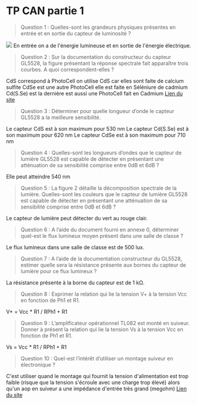 # TP CAN partie 1

> Question 1 : Quelles-sont les grandeurs physiques présentes en entrée et en sortie du capteur de luminosité ?


![](https://i.imgur.com/w2xJUdy.png)
En entrée on a de l'énergie lumineuse et en sortie de l'énergie électrique.

>Question 2 : Sur la documentation du constructeur du capteur GL5528, la figure présentant la réponse spectrale fait apparaître trois courbes. A quoi correspondent-elles ?

CdS correspond à PhotoCell on utilise CdS car elles sont faite de calcium sulfite
CdSe est une autre PhotoCell elle est faite en Séléniure de cadmium
Cd(S.Se) est la dernière est aussi une PhotoCell fait en Cadmium
[Lien du site](https://wiki.mchobby.be/index.php?title=Photo-r%C3%A9sistance)


>Question 3 : Déterminer pour quelle longueur d’onde le capteur GL5528 a la meilleure sensibilité.

Le capteur CdS est à son maximum pour 530 nm
Le capteur Cd(S.Se) est à son maximum pour 620 nm
Le capteur CdSe est à son maximum pour 710 nm

>Question 4 : Quelles-sont les longueurs d’ondes que le capteur de lumière GL5528 est capable de détecter en présentant une atténuation de sa sensibilité comprise entre 0dB et 6dB ? 

Elle peut atteindre 540 nm

>Question 5 : La figure 2 détaille la décomposition spectrale de la lumière. Quelles-sont les couleurs que le capteur de lumière GL5528 est capable de détecter en présentant une atténuation de sa sensibilité comprise entre 0dB et 6dB ?

Le capteur de lumière peut détecter du vert au rouge clair.

>Question 6 : A l’aide du document fourni en annexe 0, déterminer quel-est le flux lumineux moyen présent dans une salle de classe ?

Le flux lumineux dans une salle de classe est de 500 lux.

>Question 7 : A l’aide de la documentation constructeur du GL5528, estimer quelle sera la résistance présente aux bornes du capteur de lumière pour ce flux lumineux ?

La résistance présente à la borne du capteur est de 1 kΩ.

>Question 8 : Exprimer la relation qui lie la tension V+ à la tension Vcc en fonction de Ph1 et R1.

V+ = Vcc *  R1 / RPh1 + R1

>Question 9 : L’amplificateur opérationnel TL082 est monté en suiveur. Donner à présent la relation qui lie la tension Vs à la tension Vcc en fonction de Ph1 et R1.

Vs = Vcc * R1 / RPh1 + R1

>Question 10 : Quel-est l’intérêt d’utiliser un montage suiveur en électronique ?


C'est utiliser quand le montage qui fournit la tension d'alimentation est trop faible (risque que la tension s'écroule avec une charge trop élevé)
alors qu'un aop en suiveur a une impédance d'entrée très grand (megohm)
[Lien du site](https://forums.futura-sciences.com/electronique/65681-a-quoi-sert-sert-un-suiveur.html#:~:text=Le%20suiveur%20recopie%20la%20tension,des%20tensions%20de%20faible%20amplitude.)
